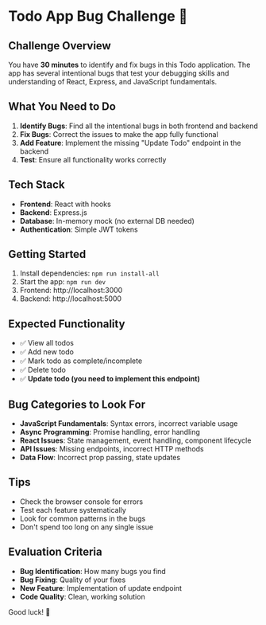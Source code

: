 # Todo App Bug Challenge 🐛

## Challenge Overview

You have **30 minutes** to identify and fix bugs in this Todo application. The app has several intentional bugs that test your debugging skills and understanding of React, Express, and JavaScript fundamentals.

## What You Need to Do

1. **Identify Bugs**: Find all the intentional bugs in both frontend and backend
2. **Fix Bugs**: Correct the issues to make the app fully functional
3. **Add Feature**: Implement the missing "Update Todo" endpoint in the backend
4. **Test**: Ensure all functionality works correctly

## Tech Stack

- **Frontend**: React with hooks
- **Backend**: Express.js
- **Database**: In-memory mock (no external DB needed)
- **Authentication**: Simple JWT tokens

## Getting Started

1. Install dependencies: `npm run install-all`
2. Start the app: `npm run dev`
3. Frontend: http://localhost:3000
4. Backend: http://localhost:5000

## Expected Functionality

- ✅ View all todos
- ✅ Add new todo
- ✅ Mark todo as complete/incomplete
- ✅ Delete todo
- ✅ **Update todo (you need to implement this endpoint)**

## Bug Categories to Look For

- **JavaScript Fundamentals**: Syntax errors, incorrect variable usage
- **Async Programming**: Promise handling, error handling
- **React Issues**: State management, event handling, component lifecycle
- **API Issues**: Missing endpoints, incorrect HTTP methods
- **Data Flow**: Incorrect prop passing, state updates

## Tips

- Check the browser console for errors
- Test each feature systematically
- Look for common patterns in the bugs
- Don't spend too long on any single issue

## Evaluation Criteria

- **Bug Identification**: How many bugs you find
- **Bug Fixing**: Quality of your fixes
- **New Feature**: Implementation of update endpoint
- **Code Quality**: Clean, working solution

Good luck! 🚀
